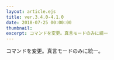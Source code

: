 ```yaml
---
layout: article.ejs
title: ver.3.4.0-4.1.0
date: 2018-07-25 00:00:00
thumbnail: 
excerpt: コマンドを変更。真言モードのみに統一
---
```


コマンドを変更。真言モードのみに統一。
